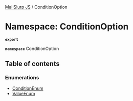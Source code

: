 [MailSlurp JS](../README.md) / ConditionOption

# Namespace: ConditionOption

**`export`**

**`namespace`** ConditionOption

## Table of contents

### Enumerations

- [ConditionEnum](../enums/ConditionOption.ConditionEnum.md)
- [ValueEnum](../enums/ConditionOption.ValueEnum.md)
